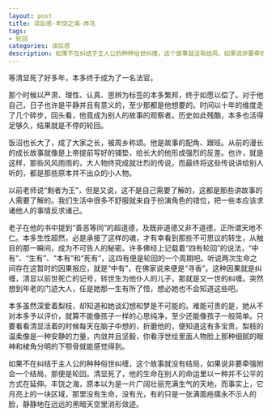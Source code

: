 ```yaml
---
layout: post
title: 读后感-丰饶之海-奔马
tags:
- 轮回
categories: 读后感
description: 如果不在纠结于主人公的种种俗世纠缠，这个故事就没有结局，如果说非要牵强附会一个结局，那便是轮回。
---
```

等清显死了好多年，本多终于成为了一名法官。 

那个时候以严肃、理性、认真、思辨为标签的本多繁邦，终于如愿以偿了。对于他自己，日子也许是平静并且有意义的，至少那都是他想要的。时间以十年的维度走了几个碎步，回头看，他竟成为别人的故事的观察者。历史如此残酷，本多也活得足够久，结果就是不停的轮回。 

饭沼也长大了，成了大家之长，被周乡称颂。他是故事的配角、跟班。从前的漫长的成长故事就像是上帝提前写好的铺垫，给长大的他形成强烈的反差。也许，就是这样，那些风风雨雨的，大人物终究成就壮烈的传说，而最终将这些传说讲给别人听的，都是那些原本并不出众的小人物。
 
以前老师说“剩者为王”，但是又说，这不是自己需要了解的，这都是那些讲故事的人需要了解的。我们生活中很多不舒服就来自于扮演角色的错位，把一些本应该求诸他人的事情反求诸己。 

老子在他的书中提到“善恶等同”的超道德，及既非道德又非不道德，正所谓天地不仁。本多生性超然，必是承接了这样的魂，才有幸看到那些不可思议的转生，从触目的那一瞬间，成为不可告人的秘密。许多佛经上记载着“四有轮回”的说法，“中有”、“生有”、“本有”和“死有”，这四有便是轮回的一个周期吧。听说两次生命之间存在这暂时的因果报应，就是“中有”，在佛家说来便是“寻香”。这种因果就是纠缠，清显以前世死亡的记号，转世生为他仆人的儿子，那就是又一世的纠缠。突然想到年老的门迹大人，任是她那一生有所了悟，想必她也不会知道这些吧。 

本多虽然深爱着梨枝，却知道和她谈幻想和梦是不可能的。难能可贵的是，她从不对本多予以评价，就算不能像孩子一样的心思纯净，至少还能像孩子一般简单。只要看看清显活着的时候每天在脑子中想的，折磨他的，便知道这有多宝贵。梨枝的温柔像是一种安静的力量，内敛并且坚毅，你看浮世绘里面人物脸上那种细腻的眼神和棱角分明的下颚骨就能感觉得到。 

如果不在纠结于主人公的种种俗世纠缠，这个故事就没有结局，如果说非要牵强附会一个结局，那便是轮回。清显死了，他的生命在别人的命运里以一种并不公平的方式在延伸。丰饶之海，原本以为是一片广阔壮丽充满生气的天地，而事实上，它月亮上的一块区域，那里没有生命，没有光，有的只是一张满面疮痍永不示人的脸，静静地在远远的黑暗天空里消形敛迹。  
